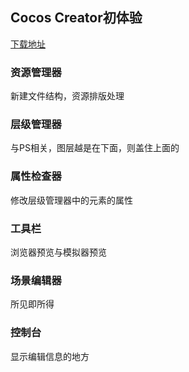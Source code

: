 ## Cocos Creator初体验

[下载地址](http://www.cocos.com/download)

### 资源管理器

新建文件结构，资源排版处理

### 层级管理器

与PS相关，图层越是在下面，则盖住上面的

### 属性检查器

修改层级管理器中的元素的属性

### 工具栏

浏览器预览与模拟器预览

### 场景编辑器

所见即所得

### 控制台

显示编辑信息的地方